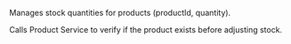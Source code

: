 Manages stock quantities for products (productId, quantity).

Calls Product Service to verify if the product exists before adjusting stock.

